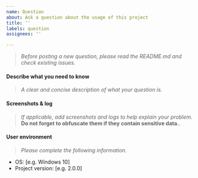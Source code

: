 ```yaml
---
name: Question
about: Ask a question about the usage of this project
title: ''
labels: question
assignees: ''

---
```


> _Before posting a new question, please read the README.md and check existing issues._

#### Describe what you need to know

> _A clear and concise description of what your question is._

#### Screenshots & log

> _If applicable, add screenshots and logs to help explain your problem._ **Do not forget to obfuscate them if they contain sensitive data.**.

#### User environment 

> _Please complete the following information._

* OS: [e.g. Windows 10]
* Project version: [e.g. 2.0.0]
